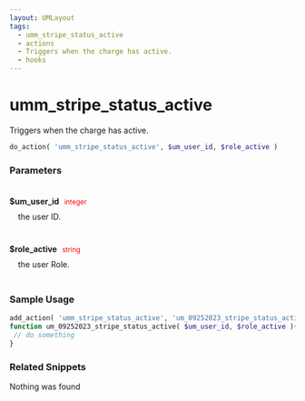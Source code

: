 ```yaml
---
layout: UMLayout
tags: 
  - umm_stripe_status_active
  - actions
  - Triggers when the charge has active.
  - hooks
---
```

# umm\_stripe\_status\_active
Triggers when the charge has active.
``` php
do_action( 'umm_stripe_status_active', $um_user_id, $role_active )
```
<div class='hook-sep'></div>

### Parameters

<div style='padding: 20px 0px 10px;'>
<strong>$um_user_id</strong> <span style='color:red;font-size:12px;padding: 0px 5px 0px 5px' >integer</span>
<div style="margin-left:10px;padding: 10px 5px">the user ID.</div>
</div>
<div style='padding: 20px 0px 10px;'>
<strong>$role_active</strong> <span style='color:red;font-size:12px;padding: 0px 5px 0px 5px' >string</span>
<div style="margin-left:10px;padding: 10px 5px">the user Role.</div>
</div>
<div class='hook-sep'></div>



### Sample Usage

``` php
add_action( 'umm_stripe_status_active', 'um_09252023_stripe_status_active ', 10, 2 )
function um_09252023_stripe_status_active( $um_user_id, $role_active ){
 // do something
}
```
<div class='hook-sep'></div>



### Related Snippets

Nothing was found

